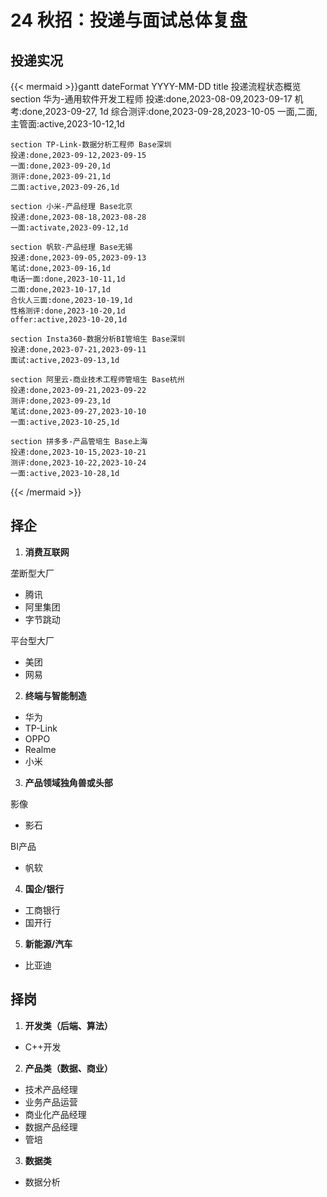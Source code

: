 # 24 秋招：投递与面试总体复盘


<!--more-->

## 投递实况

{{< mermaid >}}gantt
    dateFormat  YYYY-MM-DD
    title 投递流程状态概览
    section 华为-通用软件开发工程师
    投递:done,2023-08-09,2023-09-17
    机考:done,2023-09-27, 1d
    综合测评:done,2023-09-28,2023-10-05
    一面,二面,主管面:active,2023-10-12,1d

    section TP-Link-数据分析工程师 Base深圳
    投递:done,2023-09-12,2023-09-15
    一面:done,2023-09-20,1d
    测评:done,2023-09-21,1d
    二面:active,2023-09-26,1d

    section 小米-产品经理 Base北京
    投递:done,2023-08-18,2023-08-28
    一面:activate,2023-09-12,1d

    section 帆软-产品经理 Base无锡
    投递:done,2023-09-05,2023-09-13
    笔试:done,2023-09-16,1d
    电话一面:done,2023-10-11,1d
    二面:done,2023-10-17,1d
    合伙人三面:done,2023-10-19,1d
    性格测评:done,2023-10-20,1d
    offer:active,2023-10-20,1d

    section Insta360-数据分析BI管培生 Base深圳
    投递:done,2023-07-21,2023-09-11
    面试:active,2023-09-13,1d

    section 阿里云-商业技术工程师管培生 Base杭州
    投递:done,2023-09-21,2023-09-22
    测评:done,2023-09-23,1d
    笔试:done,2023-09-27,2023-10-10
    一面:active,2023-10-25,1d

    section 拼多多-产品管培生 Base上海
    投递:done,2023-10-15,2023-10-21
    测评:done,2023-10-22,2023-10-24
    一面:active,2023-10-28,1d
{{< /mermaid >}}

## 择企

1. **消费互联网**

垄断型大厂
- 腾讯
- 阿里集团
- 字节跳动

平台型大厂
- 美团
- 网易

2. **终端与智能制造**

- 华为
- TP-Link
- OPPO
- Realme
- 小米

3. **产品领域独角兽或头部**

影像
- 影石

BI产品
- 帆软

4. **国企/银行**

- 工商银行
- 国开行

5. **新能源/汽车**

- 比亚迪

## 择岗

1. **开发类（后端、算法）**
- C++开发

2. **产品类（数据、商业）**
- 技术产品经理
- 业务产品运营
- 商业化产品经理
- 数据产品经理
- 管培

3. **数据类**
- 数据分析


